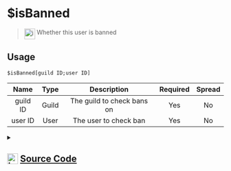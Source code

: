 # $isBanned
> <img align="top" src="https://upload.wikimedia.org/wikipedia/commons/thumb/e/e4/Infobox_info_icon.svg/160px-Infobox_info_icon.svg.png?20150409153300" alt="image" width="25" height="auto"> Whether this user is banned
## Usage
```
$isBanned[guild ID;user ID]
```
| Name | Type | Description | Required | Spread
| :---: | :---: | :---: | :---: | :---: |
guild ID | Guild | The guild to check bans on | Yes | No
user ID | User | The user to check ban | Yes | No
<details>
<summary>
    
## <img align="top" src="https://cdn4.iconfinder.com/data/icons/iconsimple-logotypes/512/github-512.png" alt="image" width="25" height="auto">  [Source Code](https://github.com/tryforge/ForgeScript-V2/blob/main/src/native/isBanned.ts)
    
</summary>
    
```ts
import noop from "../functions/noop"
import { ArgType, NativeFunction, Return } from "../structures"

export default new NativeFunction({
    name: "$isBanned",
    version: "1.0.0",
    brackets: true,
    unwrap: true,
    description: "Whether this user is banned",
    args: [
        {
            name: "guild ID",
            description: "The guild to check bans on",
            rest: false,
            required: true,
            type: ArgType.Guild
        },
        {
            name: "user ID",
            description: "The user to check ban",
            rest: false,
            type: ArgType.User,
            required: true
        }
    ],
    async execute(ctx, [ guild, user ]) {
        const isBanned = await guild.bans.fetch(user).catch(noop)
        return Return.success(!!isBanned)
    },
})
```
    
</details>